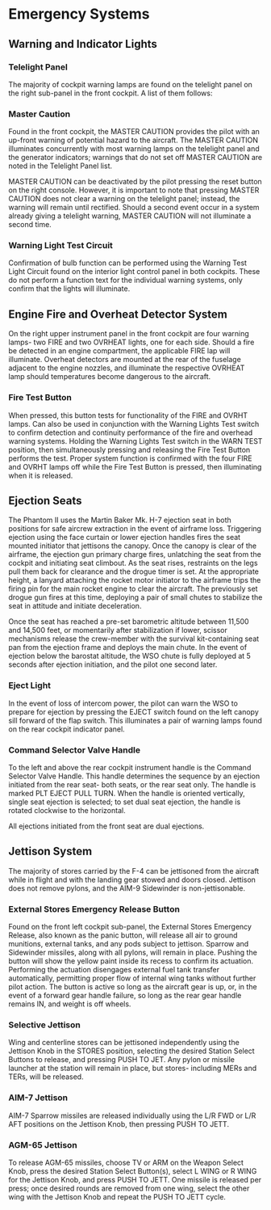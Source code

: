 # Emergency Systems

## Warning and Indicator Lights

### Telelight Panel

The majority of cockpit warning lamps are found on the telelight panel on the
right sub-panel in the front cockpit. A list of them follows:

### Master Caution

Found in the front cockpit, the MASTER CAUTION provides the pilot with an
up-front warning of potential hazard to the aircraft. The MASTER CAUTION
illuminates concurrently with most warning lamps on the telelight panel and the
generator indicators; warnings that do not set off MASTER CAUTION are noted in
the Telelight Panel list.

MASTER CAUTION can be deactivated by the pilot pressing the reset button on the
right console. However, it is important to note that pressing MASTER CAUTION
does not clear a warning on the telelight panel; instead, the warning will
remain until rectified. Should a second event occur in a system already giving a
telelight warning, MASTER CAUTION will not illuminate a second time.

### Warning Light Test Circuit

Confirmation of bulb function can be performed using the Warning Test Light
Circuit found on the interior light control panel in both cockpits. These do not
perform a function text for the individual warning systems, only confirm that
the lights will illuminate.

## Engine Fire and Overheat Detector System

On the right upper instrument panel in the front cockpit are four warning lamps-
two FIRE and two OVRHEAT lights, one for each side. Should a fire be detected in
an engine compartment, the applicable FIRE lap will illuminate. Overheat
detectors are mounted at the rear of the fuselage adjacent to the engine
nozzles, and illuminate the respective OVRHEAT lamp should temperatures become
dangerous to the aircraft.

### Fire Test Button

When pressed, this button tests for functionality of the FIRE and OVRHT lamps.
Can also be used in conjunction with the Warning Lights Test switch to confirm
detection and continuity performance of the fire and overhead warning systems.
Holding the Warning Lights Test switch in the WARN TEST position, then
simultaneously pressing and releasing the Fire Test Button performs the test.
Proper system function is confirmed with the four FIRE and OVRHT lamps off while
the Fire Test Button is pressed, then illuminating when it is released.

## Ejection Seats

The Phantom II uses the Martin Baker Mk. H-7 ejection seat in both positions for
safe aircrew extraction in the event of airframe loss. Triggering ejection using
the face curtain or lower ejection handles fires the seat mounted initiator that
jettisons the canopy. Once the canopy is clear of the airframe, the ejection gun
primary charge fires, unlatching the seat from the cockpit and initiating seat
climbout. As the seat rises, restraints on the legs pull them back for clearance
and the drogue timer is set. At the appropriate height, a lanyard attaching the
rocket motor initiator to the airframe trips the firing pin for the main rocket
engine to clear the aircraft. The previously set drogue gun fires at this time,
deploying a pair of small chutes to stabilize the seat in attitude and initiate
deceleration.

Once the seat has reached a pre-set barometric altitude between 11,500 and
14,500 feet, or momentarily after stabilization if lower, scissor mechanisms
release the crew-member with the survival kit-containing seat pan from the
ejection frame and deploys the main chute. In the event of ejection below the
barostat altitude, the WSO chute is fully deployed at 5 seconds after ejection
initiation, and the pilot one second later.

### Eject Light

In the event of loss of intercom power, the pilot can warn the WSO to prepare
for ejection by pressing the EJECT switch found on the left canopy sill forward
of the flap switch. This illuminates a pair of warning lamps found on the rear
cockpit indicator panel.

### Command Selector Valve Handle

To the left and above the rear cockpit instrument handle is the Command Selector
Valve Handle. This handle determines the sequence by an ejection initiated from
the rear seat- both seats, or the rear seat only. The handle is marked PLT EJECT
PULL TURN. When the handle is oriented vertically, single seat ejection is
selected; to set dual seat ejection, the handle is rotated clockwise to the
horizontal.

All ejections initiated from the front seat are dual ejections.

## Jettison System

The majority of stores carried by the F-4 can be jettisoned from the aircraft
while in flight and with the landing gear stowed and doors closed. Jettison does
not remove pylons, and the AIM-9 Sidewinder is non-jettisonable.

### External Stores Emergency Release Button

Found on the front left cockpit sub-panel, the External Stores Emergency
Release, also known as the panic button, will release all air to ground
munitions, external tanks, and any pods subject to jettison. Sparrow and
Sidewinder missiles, along with all pylons, will remain in place. Pushing the
button will show the yellow paint inside its recess to confirm its actuation.
Performing the actuation disengages external fuel tank transfer automatically,
permitting proper flow of internal wing tanks without further pilot action. The
button is active so long as the aircraft gear is up, or, in the event of a
forward gear handle failure, so long as the rear gear handle remains IN, and
weight is off wheels.

### Selective Jettison

Wing and centerline stores can be jettisoned independently using the Jettison
Knob in the STORES position, selecting the desired Station Select Buttons to
release, and pressing PUSH TO JET. Any pylon or missile launcher at the station
will remain in place, but stores- including MERs and TERs, will be released.

### AIM-7 Jettison

AIM-7 Sparrow missiles are released individually using the L/R FWD or L/R AFT
positions on the Jettison Knob, then pressing PUSH TO JETT.

### AGM-65 Jettison

To release AGM-65 missiles, choose TV or ARM on the Weapon Select Knob, press
the desired Station Select Button(s), select L WING or R WING for the Jettison
Knob, and press PUSH TO JETT. One missile is released per press; once desired
rounds are removed from one wing, select the other wing with the Jettison Knob
and repeat the PUSH TO JETT cycle.